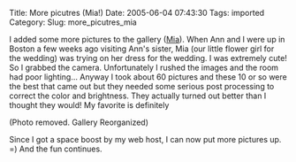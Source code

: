 Title: More picutres (Mia!)
Date: 2005-06-04 07:43:30
Tags: imported
Category: 
Slug: more_picutres_mia

I added some more pictures to the gallery (<a href="http://gallery.mcstudios.net">Mia</a>).  When Ann and I were up in Boston a few weeks ago visiting Ann's sister, Mia (our little flower girl for the wedding) was trying on her dress for the wedding.  I was extremely cute!  So I grabbed the camera.  Unfortunately I rushed the images and the room had poor lighting... Anyway I took about 60 pictures and these 10 or so were the best that came out but they needed some serious post processing to correct the color and brightness.  They actually turned out better than I thought they would!  My favorite is definitely 

(Photo removed.  Gallery Reorganized)

Since I got a space boost by my web host, I can now put more pictures up.  =)  And the fun continues.
